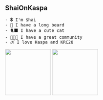 ## ShaiOnKaspa
<pre>
- 💲 I'm $hai
- 🧔 I have a long beard
- 🐈‍⬛ I have a cute cat
- 🧑‍🤝‍🧑 I have a great community
- 𝒦 I love Kaspa and KRC20
</pre>
<img src="https://github.com/user-attachments/assets/7dec3a1c-3e94-4ebf-89a5-428776243120" height="150px" width="150px">
<img src="https://github.com/user-attachments/assets/1721bde8-b0e1-4a0f-8441-6ce3a4d63be5" height="150px" width="150px">
